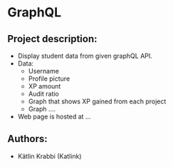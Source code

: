 # GraphQL

## Project description: 
* Display student data from given graphQL API.
* Data:
    * Username
    * Profile picture
    * XP amount
    * Audit ratio
    * Graph that shows XP gained from each project
    * Graph ....
* Web page is hosted at ...

## Authors:
* Kätlin Krabbi (Katlink)


